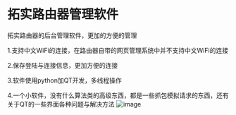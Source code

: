 # 拓实路由器管理软件
拓实路由器的后台管理软件，更加的方便的管理

1.支持中文WiFi的连接，在路由器自带的网页管理系统中并不支持中文WiFi的连接

2.保存登陆与连接信息，更加方便的连接

3.软件使用python加QT开发，多线程操作

4.一个小软件，没有什么算法类的高级东西，都是一些抓包模拟请求的东西，还有关于QT的一些界面各种问题与解决方法
![image](https://github.com/mwq0106/TuoshiLuyouqi/raw/master/readme/image/QQ20170905234853.jpg)
